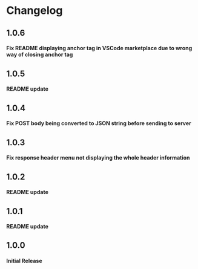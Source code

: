 # Changelog

## 1.0.6

#### Fix README displaying anchor tag in VSCode marketplace due to wrong way of closing anchor tag

## 1.0.5

#### README update

## 1.0.4

#### Fix POST body being converted to JSON string before sending to server

## 1.0.3

#### Fix response header menu not displaying the whole header information

## 1.0.2

#### README update

## 1.0.1

#### README update

## 1.0.0

#### Initial Release
